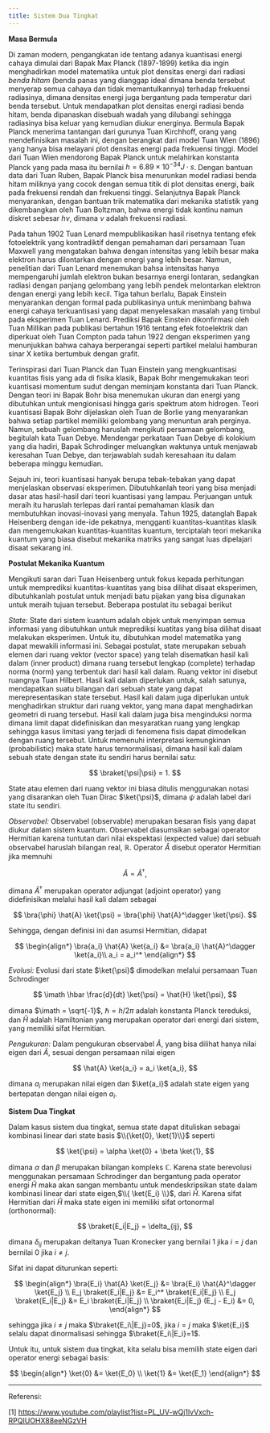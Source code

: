 ```yaml
---
title: Sistem Dua Tingkat
---
```


<b>Masa Bermula</b>

Di zaman modern, pengangkatan ide tentang adanya kuantisasi energi cahaya dimulai dari Bapak Max Planck (1897-1899) ketika dia ingin menghadirkan model matematika untuk plot densitas energi dari radiasi <em>benda hitam</em> (benda panas yang dianggap ideal dimana benda tersebut menyerap semua cahaya dan tidak memantulkannya) terhadap frekuensi radiasinya, dimana densitas energi juga bergantung pada temperatur dari benda tersebut. Untuk mendapatkan plot densitas energi radiasi benda hitam, benda dipanaskan disebuah wadah yang dilubangi sehingga radiasinya bisa keluar yang kemudian diukur energinya. Bermula Bapak Planck menerima tantangan dari gurunya Tuan Kirchhoff, orang yang mendefinisikan masalah ini, dengan berangkat dari model Tuan Wien (1896) yang hanya bisa melayani plot densitas energi pada frekuensi tinggi. Model dari Tuan Wien mendorong Bapak Planck untuk melahirkan konstanta Planck yang pada masa itu bernilai $h = 6.89 \times 10^{-34} J \cdot s$. Dengan bantuan data dari Tuan Ruben, Bapak Planck bisa menurunkan model radiasi benda hitam miliknya yang cocok dengan semua titik di plot densitas energi, baik pada frekuensi rendah dan frekuensi tinggi. Selanjutnya Bapak Planck menyarankan, dengan bantuan trik matematika dari mekanika statistik yang dikembangkan oleh Tuan Boltzman, bahwa energi tidak kontinu namun diskret sebesar $h \nu$, dimana $\nu$ adalah frekuensi radiasi. 

Pada tahun 1902 Tuan Lenard mempublikasikan hasil risetnya tentang efek fotoelektrik yang kontradiktif dengan pemahaman dari persamaan Tuan Maxwell yang mengatakan bahwa dengan intensitas yang lebih besar maka elektron harus dilontarkan dengan energi yang lebih besar. Namun, penelitian dari Tuan Lenard menemukan bahsa intensitas hanya mempengaruhi jumlah elektron bukan besarnya energi lontaran, sedangkan radiasi dengan panjang gelombang yang lebih pendek melontarkan elektron dengan energi yang lebih kecil. Tiga tahun berlalu, Bapak Einstein menyarankan dengan formal pada publikasinya untuk menimbang bahwa energi cahaya terkuantisasi yang dapat menyelesaikan masalah yang timbul pada eksperimen Tuan Lenard. Prediksi Bapak Einstein dikonfirmasi oleh Tuan Millikan pada publikasi bertahun 1916 tentang efek fotoelektrik dan diperkuat oleh Tuan Compton pada tahun 1922 dengan eksperimen yang menunjukkan bahwa cahaya berperangai seperti partikel melalui hamburan sinar X ketika bertumbuk dengan grafit. 

Terinspirasi dari Tuan Planck dan Tuan Einstein yang mengkuantisasi kuantitas fisis yang ada di fisika klasik, Bapak Bohr mengemukakan teori kuantisasi momentum sudut dengan meminjam konstanta dari Tuan Planck. Dengan teori ini Bapak Bohr bisa menemukan ukuran dan energi yang dibutuhkan untuk mengionisasi hingga garis spektrum atom hidrogen. Teori kuantisasi Bapak Bohr dijelaskan oleh Tuan de Borlie yang menyarankan bahwa setiap partikel memiliki gelombang yang menuntun arah perginya. Namun, sebuah gelombang haruslah mengikuti persamaan gelombang, begitulah kata Tuan Debye. Mendengar perkataan Tuan Debye di kolokium yang dia hadiri, Bapak Schrodinger meluangkan waktunya untuk menjawab keresahan Tuan Debye, dan terjawablah sudah keresahaan itu dalam beberapa minggu kemudian. 

Sejauh ini, teori kuantisasi hanyak berupa tebak-tebakan yang dapat menjelaskan observasi eksperimen. Dibutuhkanlah teori yang bisa menjadi dasar atas hasil-hasil dari teori kuantisasi yang lampau. Perjuangan untuk meraih itu haruslah terlepas dari rantai pemahaman klasik dan membutuhkan inovasi-inovasi yang menyala. Tahun 1925, datanglah Bapak Heisenberg dengan ide-ide pekatnya, mengganti kuantitas-kuantitas klasik dan mengemukakan kuantitas-kuantitas kuantum, terciptalah teori mekanika kuantum yang biasa disebut mekanika matriks yang sangat luas dipelajari disaat sekarang ini.

<b>Postulat Mekanika Kuantum</b>

Mengikuti saran dari Tuan Heisenberg untuk fokus kepada perhitungan untuk memprediksi kuantitas-kuantitas yang bisa dilihat disaat eksperimen, dibutuhkanlah postulat untuk menjadi batu pijakan yang bisa digunakan untuk meraih tujuan tersebut. Beberapa postulat itu sebagai berikut

<em>State:</em> State dari sistem kuantum adalah objek untuk menyimpan semua informasi yang dibutuhkan untuk meprediksi kuatitas yang bisa dilihat disaat melakukan eksperimen. Untuk itu, dibutuhkan model matematika yang dapat mewakili informasi ini. Sebagai postulat, state merupakan sebuah elemen dari ruang vektor (vector space) yang telah disematkan hasil kali dalam (inner product) dimana ruang tersebut lengkap (complete) terhadap norma (norm) yang terbentuk dari hasil kali dalam. Ruang vektor ini disebut ruangnya Tuan Hilbert. Hasil kali dalam diperlukan untuk, salah satunya, mendapatkan suatu bilangan dari sebuah state yang dapat merepresentasikan state tersebut. Hasil kali dalam juga diperlukan untuk menghadirkan struktur dari ruang vektor, yang mana dapat menghadirkan geometri di ruang tersebut. Hasil kali dalam juga bisa menginduksi norma dimana limit dapat didefinisikan dan mesyaratkan ruang yang lengkap sehingga kasus limitasi yang terjadi di fenomena fisis dapat dimodelkan dengan ruang tersebut. Untuk memenuhi interpretasi kemungkinan (probabilistic) maka state harus ternormalisasi, dimana hasil kali dalam sebuah state dengan state itu sendiri harus bernilai satu:

$$
\braket{\psi|\psi} = 1.
$$

State atau elemen dari ruang vektor ini biasa ditulis menggunakan notasi yang disarankan oleh Tuan Dirac $\ket{\psi}$, dimana $\psi$ adalah label dari state itu sendiri. 

<em>Observabel:</em> Observabel (observable) merupakan besaran fisis yang dapat diukur dalam sistem kuantum. Observabel diasumsikan sebagai operator Hermitian karena tuntutan dari nilai ekspektasi (expected value) dari sebuah observabel haruslah bilangan real, $\mathbb{R}$. Operator $\hat{A}$ disebut operator Hermitian jika memnuhi 

$$
\hat{A} = \hat{A}^\dagger,
$$

dimana $\hat{A}^\dagger$ merupakan operator adjungat (adjoint operator) yang didefinisikan melalui hasil kali dalam sebagai

$$
\bra{\phi} \hat{A} \ket{\psi} = \bra{\phi} \hat{A}^\dagger \ket{\psi}.
$$ 

Sehingga, dengan definisi ini dan asumsi Hermitian, didapat

$$
\begin{align*}
\bra{a_i} \hat{A} \ket{a_i} &= \bra{a_i} \hat{A}^\dagger \ket{a_i}\\
a_i = a_i^*
\end{align*}
$$

<em>Evolusi:</em> Evolusi dari state $\ket{\psi}$ dimodelkan melalui persamaan Tuan Schrodinger 

$$
\imath \hbar \frac{d}{dt} \ket{\psi} = \hat{H} \ket{\psi},
$$

dimana $\imath = \sqrt{-1}$, $\hbar = h/2\pi$ adalah konstanta Planck tereduksi, dan $\hat{H}$ adalah Hamiltonian yang merupakan operator dari energi dari sistem, yang memiliki sifat Hermitian. 

<em>Pengukuran:</em> Dalam pengukuran observabel $\hat{A}$, yang bisa dilihat hanya nilai eigen dari $\hat{A}$, sesuai dengan persamaan nilai eigen

$$
\hat{A} \ket{a_i} = a_i \ket{a_i},
$$

dimana $a_i$ merupakan nilai eigen dan $\ket{a_i}$ adalah state eigen yang bertepatan dengan nilai eigen $a_i$.

<b>Sistem Dua Tingkat</b>

Dalam kasus sistem dua tingkat, semua state dapat dituliskan sebagai kombinasi linear dari state basis $\\{\ket{0}, \ket{1}\\}$ seperti

$$
\ket{\psi} = \alpha \ket{0} + \beta \ket{1},
$$

dimana $\alpha$ dan $\beta$ merupakan bilangan kompleks $\mathbb{C}$. Karena state berevolusi menggunakan persamaan Schrodinger dan bergantung pada operator energi $\hat{H}$ maka akan sangan membantu untuk mendeskripsikan state dalam kombinasi linear dari state eigen,$\\{ \ket{E_i} \\}$, dari $\hat{H}$. Karena sifat Hermitian dari $\hat{H}$ maka state eigen ini memiliki sifat ortonormal (orthonormal):

$$
\braket{E_i|E_j} = \delta_{ij},
$$

dimana $\delta_{ij}$ merupakan deltanya Tuan Kronecker yang bernilai $1$ jika $i=j$ dan bernilai $0$ jika $i \neq j$. 

Sifat ini dapat diturunkan seperti:

$$
\begin{align*}
\bra{E_i} \hat{A} \ket{E_j} &= \bra{E_i} \hat{A}^\dagger \ket{E_j} \\
E_j \braket{E_i|E_j} &= E_i^* \braket{E_i|E_j} \\
E_j \braket{E_i|E_j} &= E_i \braket{E_i|E_j} \\
\braket{E_i|E_j} (E_j - E_i) &= 0,
\end{align*}
$$

sehingga jika $i \neq j$ maka $\braket{E_i\|E_j}=0$, jika $i=j$ maka $\ket{E_i}$ selalu dapat dinormalisasi sehingga $\braket{E_i\|E_i}=1$.

Untuk itu, untuk sistem dua tingkat, kita selalu bisa memilih state eigen dari operator energi sebagai basis:

$$
\begin{align*}
\ket{0} &= \ket{E_0} \\
\ket{1} &= \ket{E_1}
\end{align*}
$$

___
Referensi:

[1] https://www.youtube.com/playlist?list=PL_UV-wQj1lvVxch-RPQIUOHX88eeNGzVH
